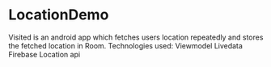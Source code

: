 # LocationDemo
Visited is an android app which fetches users location repeatedly and stores the fetched location in Room.
Technologies used:
Viewmodel
Livedata
Firebase
Location api
